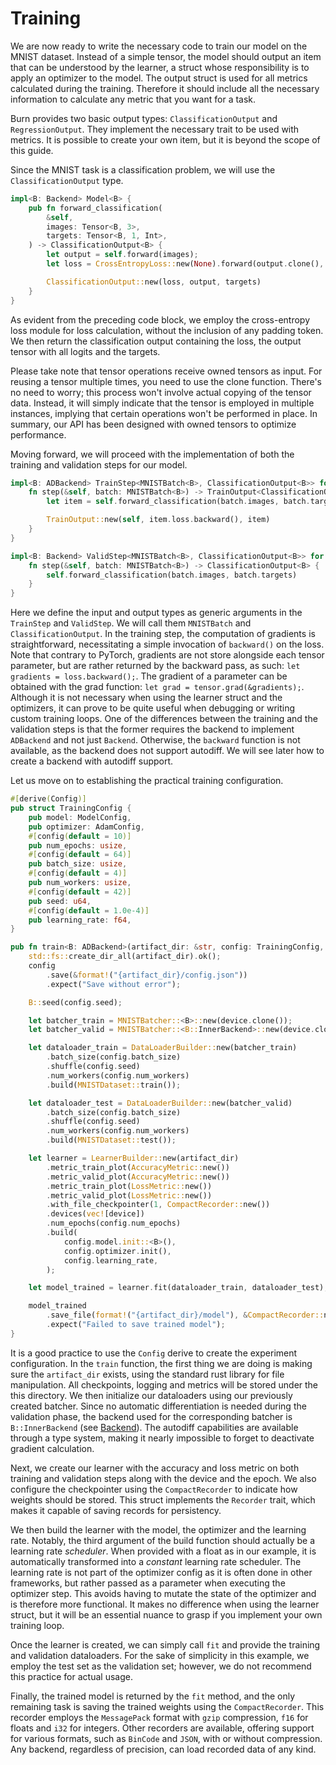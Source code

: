 # Training

We are now ready to write the necessary code to train our model on the MNIST dataset.
Instead of a simple tensor, the model should output an item that can be understood by the learner, a struct whose responsibility is to apply an optimizer to the model.
The output struct is used for all metrics calculated during the training.
Therefore it should include all the necessary information to calculate any metric that you want for a task.

Burn provides two basic output types: `ClassificationOutput` and `RegressionOutput`. They implement the necessary trait to be used with metrics. It is possible to create your own item, but it is beyond the scope of this guide.

Since the MNIST task is a classification problem, we will use the `ClassificationOutput` type. 


```rust , ignore
impl<B: Backend> Model<B> {
    pub fn forward_classification(
        &self,
        images: Tensor<B, 3>,
        targets: Tensor<B, 1, Int>,
    ) -> ClassificationOutput<B> {
        let output = self.forward(images);
        let loss = CrossEntropyLoss::new(None).forward(output.clone(), targets.clone());

        ClassificationOutput::new(loss, output, targets)
    }
}
```

As evident from the preceding code block, we employ the cross-entropy loss module for loss calculation, without the inclusion of any padding token.
We then return the classification output containing the loss, the output tensor with all logits and the targets.

Please take note that tensor operations receive owned tensors as input. For reusing a tensor multiple times, you need to use the clone function. There's no need to worry; this process won't involve actual copying of the tensor data. Instead, it will simply indicate that the tensor is employed in multiple instances, implying that certain operations won't be performed in place. In summary, our API has been designed with owned tensors to optimize performance.

Moving forward, we will proceed with the implementation of both the training and validation steps for our model.

```rust , ignore
impl<B: ADBackend> TrainStep<MNISTBatch<B>, ClassificationOutput<B>> for Model<B> {
    fn step(&self, batch: MNISTBatch<B>) -> TrainOutput<ClassificationOutput<B>> {
        let item = self.forward_classification(batch.images, batch.targets);

        TrainOutput::new(self, item.loss.backward(), item)
    }
}

impl<B: Backend> ValidStep<MNISTBatch<B>, ClassificationOutput<B>> for Model<B> {
    fn step(&self, batch: MNISTBatch<B>) -> ClassificationOutput<B> {
        self.forward_classification(batch.images, batch.targets)
    }
}
```

Here we define the input and output types as generic arguments in the `TrainStep` and `ValidStep`. We will call them `MNISTBatch` and `ClassificationOutput`.
In the training step, the computation of gradients is straightforward, necessitating a simple invocation of `backward()` on the loss.
Note that contrary to PyTorch, gradients are not store alongside each tensor parameter, but are rather returned by the backward pass, as such: `let gradients = loss.backward();`.
The gradient of a parameter can be obtained with the grad function: `let grad = tensor.grad(&gradients);`. Although it is not necessary when using the learner struct and the optimizers, it can prove to be quite useful when debugging or writing custom training loops.
One of the differences between the training and the validation steps is that the former requires the backend to implement `ADBackend` and not just `Backend`.
Otherwise, the `backward` function is not available, as the backend does not support autodiff.
We will see later how to create a backend with autodiff support.

Let us move on to establishing the practical training configuration.

```rust , ignore
#[derive(Config)]
pub struct TrainingConfig {
    pub model: ModelConfig,
    pub optimizer: AdamConfig,
    #[config(default = 10)]
    pub num_epochs: usize,
    #[config(default = 64)]
    pub batch_size: usize,
    #[config(default = 4)]
    pub num_workers: usize,
    #[config(default = 42)]
    pub seed: u64,
    #[config(default = 1.0e-4)]
    pub learning_rate: f64,
}

pub fn train<B: ADBackend>(artifact_dir: &str, config: TrainingConfig, device: B::Device) {
    std::fs::create_dir_all(artifact_dir).ok();
    config
        .save(&format!("{artifact_dir}/config.json"))
        .expect("Save without error");

    B::seed(config.seed);

    let batcher_train = MNISTBatcher::<B>::new(device.clone());
    let batcher_valid = MNISTBatcher::<B::InnerBackend>::new(device.clone());

    let dataloader_train = DataLoaderBuilder::new(batcher_train)
        .batch_size(config.batch_size)
        .shuffle(config.seed)
        .num_workers(config.num_workers)
        .build(MNISTDataset::train());

    let dataloader_test = DataLoaderBuilder::new(batcher_valid)
        .batch_size(config.batch_size)
        .shuffle(config.seed)
        .num_workers(config.num_workers)
        .build(MNISTDataset::test());

    let learner = LearnerBuilder::new(artifact_dir)
        .metric_train_plot(AccuracyMetric::new())
        .metric_valid_plot(AccuracyMetric::new())
        .metric_train_plot(LossMetric::new())
        .metric_valid_plot(LossMetric::new())
        .with_file_checkpointer(1, CompactRecorder::new())
        .devices(vec![device])
        .num_epochs(config.num_epochs)
        .build(
            config.model.init::<B>(),
            config.optimizer.init(),
            config.learning_rate,
        );

    let model_trained = learner.fit(dataloader_train, dataloader_test);

    model_trained
        .save_file(format!("{artifact_dir}/model"), &CompactRecorder::new())
        .expect("Failed to save trained model");
}
```

It is a good practice to use the `Config` derive to create the experiment configuration.
In the `train` function, the first thing we are doing is making sure the `artifact_dir` exists, using the standard rust library for file manipulation.
All checkpoints, logging and metrics will be stored under the this directory.
We then initialize our dataloaders using our previously created batcher.
Since no automatic differentiation is needed during the validation phase, the backend used for the corresponding batcher is `B::InnerBackend` (see [Backend](./backend.md)).
The autodiff capabilities are available through a type system, making it nearly impossible to forget to deactivate gradient calculation.

Next, we create our learner with the accuracy and loss metric on both training and validation steps along with the device and the epoch.
We also configure the checkpointer using the `CompactRecorder` to indicate how weights should be stored.
This struct implements the `Recorder` trait, which makes it capable of saving records for persistency.

We then build the learner with the model, the optimizer and the learning rate.
Notably, the third argument of the build function should actually be a learning rate _scheduler_. When provided with a float as in our example, it is automatically transformed into a _constant_ learning rate scheduler.
The learning rate is not part of the optimizer config as it is often done in other frameworks, but rather passed as a parameter when executing the optimizer step.
This avoids having to mutate the state of the optimizer and is therefore more functional.
It makes no difference when using the learner struct, but it will be an essential nuance to grasp if you implement your own training loop. 

Once the learner is created, we can simply call `fit` and provide the training and validation dataloaders.
For the sake of simplicity in this example, we employ the test set as the validation set; however, we do not recommend this practice for actual usage.

Finally, the trained model is returned by the `fit` method, and the only remaining task is saving the trained weights using the `CompactRecorder`.
This recorder employs the `MessagePack` format with `gzip` compression, `f16` for floats and `i32` for integers. Other recorders are available, offering support for various formats, such as `BinCode` and `JSON`, with or without compression. Any backend, regardless of precision, can load recorded data of any kind.
